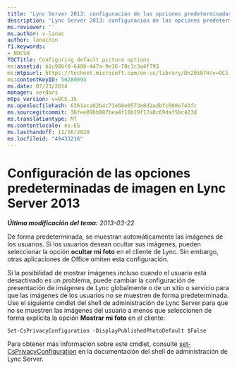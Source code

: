 ```yaml
---
title: 'Lync Server 2013: configuración de las opciones predeterminadas de la imagen'
description: 'Lync Server 2013: configuración de las opciones predeterminadas de la imagen.'
ms.reviewer: ''
ms.author: v-lanac
author: lanachin
f1.keywords:
- NOCSH
TOCTitle: Configuring default picture options
ms:assetid: b1c986f0-6400-447a-9e36-78c1c3a4f793
ms:mtpsurl: https://technet.microsoft.com/en-us/library/Dn205074(v=OCS.15)
ms:contentKeyID: 56280893
ms.date: 07/23/2014
manager: serdars
mtps_version: v=OCS.15
ms.openlocfilehash: 6261aca82b4c71eb8e0573e8d2adbfc008e743fc
ms.sourcegitcommit: 36fee89bb887bea4f18b19f17a8c69daf5bc423d
ms.translationtype: MT
ms.contentlocale: es-ES
ms.lasthandoff: 11/26/2020
ms.locfileid: "49433216"
---
```

# <a name="configuring-default-picture-options-in-lync-server-2013"></a>Configuración de las opciones predeterminadas de imagen en Lync Server 2013

<div data-xmlns="http://www.w3.org/1999/xhtml">

<div class="topic" data-xmlns="http://www.w3.org/1999/xhtml" data-msxsl="urn:schemas-microsoft-com:xslt" data-cs="https://msdn.microsoft.com/">

<div data-asp="https://msdn2.microsoft.com/asp">



</div>

<div id="mainSection">

<div id="mainBody">

<span> </span>

_**Última modificación del tema:** 2013-03-22_

De forma predeterminada, se muestran automáticamente las imágenes de los usuarios. Si los usuarios desean ocultar sus imágenes, pueden seleccionar la opción **ocultar mi foto** en el cliente de Lync. Sin embargo, otras aplicaciones de Office omiten esta configuración.

Si la posibilidad de mostrar imágenes incluso cuando el usuario está desactivado es un problema, puede cambiar la configuración de presentación de imágenes de Lync globalmente o de un sitio o servicio para que las imágenes de los usuarios no se muestren de forma predeterminada. Use el siguiente cmdlet del shell de administración de Lync Server para que no se muestren las imágenes del usuario a menos que seleccionen de forma explícita la opción **Mostrar mi foto** en el cliente:

    Set-CsPrivacyConfiguration -DisplayPublishedPhotoDefault $False

Para obtener más información sobre este cmdlet, consulte [set-CsPrivacyConfiguration](https://docs.microsoft.com/powershell/module/skype/Set-CsPrivacyConfiguration) en la documentación del shell de administración de Lync Server.

</div>

<span> </span>

</div>

</div>

</div>


